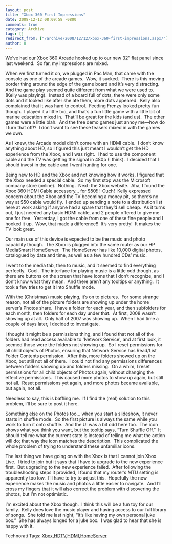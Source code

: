```yaml
---
layout: post
title: "Xbox 360 First Impressions"
date: 2008-12-12 08:09:58 -0800
comments: true
category: Archive
tags: []
redirect_from: ["/archive/2008/12/12/xbox-360-first-impressions.aspx/"]
author: 0
---
```

<!-- more -->
<p>We’ve had our Xbox 360 Arcade hooked up to our new 32” flat panel since last weekend.  So far, my impressions are mixed.</p>  <p>When we first turned it on, we plugged in Pac Man, that came with the console as one of the arcade games.  Wow, it sucked.  There is this moving border thing around the edge of the game board and it’s very distracting.  And the game play seemed quite different from what we were used to.  (Kelly was playing).  Instead of a board full of dots, there were only some dots and it looked like after she ate them, more dots appeared.  Kelly also complained that it was hard to control.  Feeding Frenzy looked pretty fun though.  I played it a little too, and that’s a fun little game with a little bit of marine education mixed in.  That’ll be great for the kids (and us).  The other games were a little blah.  And the free demo games just annoy me—how do I turn that off!?  I don’t want to see these teasers mixed in with the games we own.</p>  <p>As I knew, the Arcade model didn’t come with an HDMI cable.  I don’t know anything about HD, so I figured this just meant I wouldn’t get the HD experience from the Xbox, and I was right.  I had to use the component cable and the TV was getting the signal in 480p (I think).  I decided that I should invest in the cable and I went hunting for one.</p>  <p>Being new to HD and the Xbox and not knowing how it works, I figured that the Xbox needed a special cable.  So my first stop was the Microsoft company store (online).  Nothing.  Next: the Xbox website.  Aha, I found the Xbox 360 HDMI Cable accessory… for $50!!!  Ouch!  Kelly expressed concern about the Xbox and the TV becoming a money pit, so there’s no way at $50 cable would fly.  I ended up sending a note to a distribution list here at work asking if anyone had a spare that they’d sell cheap.  As it turns out, I just needed any basic HDMI cable, and 2 people offered to give me one for free.  Yesterday, I got the cable from one of these fine people and I hooked it up.  Wow, that made a difference!!  It’s very pretty!  It makes the TV look great.</p>  <p>Our main use of this device is expected to be the music and photo capability though.  The Xbox is plugged into the same router as our HP MediaSmart HomeServer.  The HomeServer has like 10,000 digital photos, catalogued by date and time, as well as a few hundred CDs’ music.</p>  <p>I went to the media tab, then to music, and it seemed to find everything perfectly.  Cool.  The interface for playing music is a little odd though, as there are buttons on the screen that have icons that I don’t recognize, and I don’t know what they mean.  And there aren’t any tooltips or anything.  It took a few tries to get it into Shuffle mode.</p>  <p>With the (Christmas) music playing, it’s on to pictures.  For some strange reason, not all of the picture folders are showing up under the home server’s Photos share.  I have a folder for each year, and then subfolders for each month, then folders for each day under that.  At first, 2008 wasn’t showing up at all.  Only half of 2007 was showing up.  When I had time a couple of days later, I decided to investigate.</p>  <p>I thought it might be a permissions thing, and I found that not all of the folders had read access available to 'Network Service', and at first look, it seemed those were the folders not showing up.  So I reset permissions for all child objects of Photos, ensuring that Network Service has Read/List Folder Contents permission.  After this, more folders showed up on the Xbox, but still not all of them.  I could not find any permissions differences between folders showing up and folders missing.  On a whim, I reset permissions for all child objects of Photos again, without changing the effective permissions.  This caused more photos to show up again, but still not all.  Reset permissions yet again, and more photos became available, but again, not all.</p>  <p>Needless to say, this is baffling me.  If I find the (real) solution to this problem, I’ll be sure to post it here.</p>  <p>Something else on the Photos too… when you start a slideshow, it never starts in shuffle mode.  So the first picture is always the same while you work to turn it onto shuffle.  And the UI was a bit odd here too.  The icon shows what you think you want, but the tooltip says, “Turn Shuffle Off.”  It should tell me what the current state is instead of telling me what the action will do; that way the icon matches the description.  This complicated the whole problem of trying to understand these unfamiliar icons.</p>  <p>The last thing we have going on with the Xbox is that I cannot join Xbox Live.  I tried to join but it says that I have to upgrade to the new experience first.  But upgrading to the new experience failed.  After following the troubleshooting steps it provided, I found that my router’s MTU setting is apparently too low.  I’ll have to try to adjust this.  Hopefully the new experience makes the music and photos a little easier to navigate.  And I’ll cross my fingers that it will also correct the problem with discovering the photos, but I’m not optimistic.</p>  <p>I’m excited about the Xbox though.  I think this will be a fun toy for our family.  Kelly does love the music player and having access to our full library of songs.  She told me last night, “It’s like having my own personal juke box.”  She has always longed for a juke box.  I was glad to hear that she is happy with it.</p>  <div class="wlWriterEditableSmartContent" id="scid:0767317B-992E-4b12-91E0-4F059A8CECA8:c485b61a-436e-4ea3-beb4-6067495a680c" style="padding-right: 0px; display: inline; padding-left: 0px; float: none; padding-bottom: 0px; margin: 0px; padding-top: 0px">Technorati Tags: <a href="http://technorati.com/tags/Xbox" rel="tag">Xbox</a>,<a href="http://technorati.com/tags/HDTV" rel="tag">HDTV</a>,<a href="http://technorati.com/tags/HDMI" rel="tag">HDMI</a>,<a href="http://technorati.com/tags/HomeServer" rel="tag">HomeServer</a></div>

